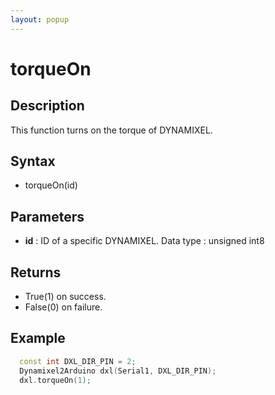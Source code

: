 ```yaml
---
layout: popup
---
```


# torqueOn

## Description

This function turns on the torque of DYNAMIXEL.

## Syntax

- torqueOn(id)

## Parameters

- **id** : ID of a specific DYNAMIXEL. Data type : unsigned int8

## Returns

- True(1) on success.
- False(0) on failure.

## Example

```c++
  const int DXL_DIR_PIN = 2;
  Dynamixel2Arduino dxl(Serial1, DXL_DIR_PIN);
  dxl.torqueOn(1);
```
